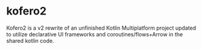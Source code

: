 # kofero2

Kofero2 is a v2 rewrite of an unfinished Kotlin Multiplatform project updated to utilize declarative UI frameworks and coroutines/flows+Arrow in the shared kotlin code.
